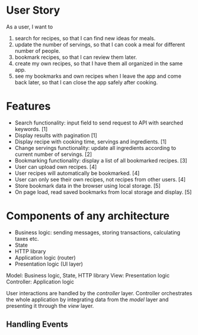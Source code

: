 # User Story
As a user, I want to 
1. search for recipes, so that I can find new ideas for meals.
2. update the number of servings, so that I can cook a meal for different number of people.
3. bookmark recipes, so that I can review them later.
4. create my own recipes, so that I have them all organized in the same app.
5. see my bookmarks and own recipes when I leave the app and come back later, so that I can close the app safely after cooking.

# Features
- Search functionality: input field to send request to API with searched keywords. [1]
- Display results with pagination [1]
- Display recipe with cooking time, servings and ingredients. [1]
- Change servings functionality: update all ingredients according to current number of servings. [2]
- Bookmarking functionality: display a list of all bookmarked recipes. [3]
- User can upload own recipes. [4]
- User recipes will automatically be bookmarked. [4]
- User can only see their own recipes, not recipes from other users. [4]
- Store bookmark data in the browser using local storage. [5]
- On page load, read saved bookmarks from local storage and display. [5]


# Components of any architecture
- Business logic: sending messages, storing transactions, calculating taxes etc.
- State
- HTTP library
- Application logic (router)
- Presentation logic (UI layer)

Model: Business logic, State, HTTP library
View: Presentation logic
Controller: Application logic

User interactions are handled by the *controller* layer. Controller orchestrates the whole application by integrating data from the *model* layer and presenting it through the *view* layer.

## Handling Events